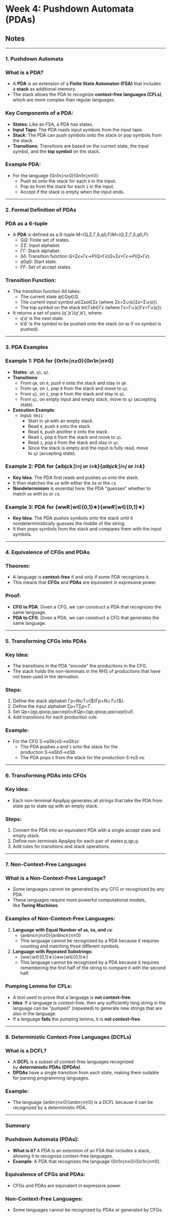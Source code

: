 # **Week 4: Pushdown Automata (PDAs)**
## Notes
---

### **1. Pushdown Automata**

### **What is a PDA?**

- A **PDA** is an extension of a **Finite State Automaton (FSA)** that includes a **stack** as additional memory.
- The stack allows the PDA to recognize **context-free languages (CFLs)**, which are more complex than regular languages.

### **Key Components of a PDA**:

- **States**: Like an FSA, a PDA has states.
- **Input Tape**: The PDA reads input symbols from the input tape.
- **Stack**: The PDA can push symbols onto the stack or pop symbols from the stack.
- **Transitions**: Transitions are based on the current state, the input symbol, and the **top symbol** on the stack.

### **Example PDA**:

- For the language {0n1n∣n≥0}{0*n*1*n*∣*n*≥0}:
    - Push `0`s onto the stack for each `0` in the input.
    - Pop `0`s from the stack for each `1` in the input.
    - Accept if the stack is empty when the input ends.

---

### **2. Formal Definition of PDAs**

### **PDA as a 6-tuple**

- A **PDA** is defined as a 6-tuple M=(Q,Σ,Γ,δ,q0,F)*M*=(*Q*,Σ,Γ,*δ*,*q*0​,*F*):
    - Q*Q*: Finite set of states.
    - ΣΣ: Input alphabet.
    - ΓΓ: Stack alphabet.
    - δ*δ*: Transition function Q×Σϵ×Γϵ→P(Q×Γϵ)*Q*×Σ*ϵ*​×Γ*ϵ*​→*P*(*Q*×Γ*ϵ*​).
    - q0*q*0​: Start state.
    - F*F*: Set of accept states.

### **Transition Function**:

- The transition function δ*δ* takes:
    - The current state q∈Q*q*∈*Q*.
    - The current input symbol a∈Σϵ*a*∈Σ*ϵ*​ (where Σϵ=Σ∪{ϵ}Σ*ϵ*​=Σ∪{*ϵ*}).
    - The top symbol on the stack b∈Γϵ*b*∈Γ*ϵ*​ (where Γϵ=Γ∪{ϵ}Γ*ϵ*​=Γ∪{*ϵ*}).
- It returns a set of pairs (q′,b′)(*q*′,*b*′), where:
    - q′*q*′ is the next state.
    - b′*b*′ is the symbol to be pushed onto the stack (or ϵ*ϵ* if no symbol is pushed).

---

### **3. PDA Examples**

### **Example 1: PDA for {0n1n∣n≥0}{0*n*1*n*∣*n*≥0}**

- **States**: `q0`, `q1`, `q2`.
- **Transitions**:
    - From `q0`, on `0`, push `0` onto the stack and stay in `q0`.
    - From `q0`, on `1`, pop `0` from the stack and move to `q1`.
    - From `q1`, on `1`, pop `0` from the stack and stay in `q1`.
    - From `q1`, on empty input and empty stack, move to `q2` (accepting state).
- **Execution Example**:
    - Input: `0011`
        - Start in `q0` with an empty stack.
        - Read `0`, push `0` onto the stack.
        - Read `0`, push another `0` onto the stack.
        - Read `1`, pop `0` from the stack and move to `q1`.
        - Read `1`, pop `0` from the stack and stay in `q1`.
        - Since the stack is empty and the input is fully read, move to `q2` (accepting state).

### **Example 2: PDA for {aibjck∣i=j or i=k}{*aibjck*∣*i*=*j* or *i*=*k*}**

- **Key Idea**: The PDA first reads and pushes `a`s onto the stack.
- It then matches the `a`s with either the `b`s or the `c`s.
- **Nondeterminism** is essential here: the PDA "guesses" whether to match `a`s with `b`s or `c`s.

### **Example 3: PDA for {wwR∣w∈{0,1}∗}{*wwR*∣*w*∈{0,1}∗}**

- **Key Idea**: The PDA pushes symbols onto the stack until it nondeterministically guesses the middle of the string.
- It then pops symbols from the stack and compares them with the input symbols.

---

### **4. Equivalence of CFGs and PDAs**

### **Theorem**:

- A language is **context-free** if and only if some PDA recognizes it.
- This means that **CFGs** and **PDAs** are equivalent in expressive power.

### **Proof**:

- **CFG to PDA**: Given a CFG, we can construct a PDA that recognizes the same language.
- **PDA to CFG**: Given a PDA, we can construct a CFG that generates the same language.

---

### **5. Transforming CFGs into PDAs**

### **Key Idea**:

- The transitions in the PDA "encode" the productions in the CFG.
- The stack holds the non-terminals in the RHS of productions that have not been used in the derivation.

### **Steps**:

1. Define the stack alphabet Γp=N∪T∪{$}Γ*p*​=*N*∪*T*∪{$}.
2. Define the input alphabet Σp=TΣ*p*​=*T*.
3. Set Qp={qp,qloop,qaccept}∪E*Qp*​={*qp*​,*qloop*​,*qaccept*​}∪*E*.
4. Add transitions for each production rule.

### **Example**:

- For the CFG S→aSb∣ϵ*S*→*aSb*∣*ϵ*:
    - The PDA pushes `a` and `S` onto the stack for the production S→aSb*S*→*aSb*.
    - The PDA pops `S` from the stack for the production S→ϵ*S*→*ϵ*.

---

### **6. Transforming PDAs into CFGs**

### **Key Idea**:

- Each non-terminal Apq*Apq*​ generates all strings that take the PDA from state p*p* to state q*q* with an empty stack.

### **Steps**:

1. Convert the PDA into an equivalent PDA with a single accept state and empty stack.
2. Define non-terminals Apq*Apq*​ for each pair of states p,q*p*,*q*.
3. Add rules for transitions and stack operations.

---

### **7. Non-Context-Free Languages**

### **What is a Non-Context-Free Language?**

- Some languages cannot be generated by any CFG or recognized by any PDA.
- These languages require more powerful computational models, like **Turing Machines**.

### **Examples of Non-Context-Free Languages**:

1. **Language with Equal Number of `a`s, `b`s, and `c`s**:
    - {anbncn∣n≥0}{*anbncn*∣*n*≥0}
    - This language cannot be recognized by a PDA because it requires counting and matching three different symbols.
2. **Language with Repeated Substrings**:
    - {ww∣w∈{0,1}∗}{*ww*∣*w*∈{0,1}∗}
    - This language cannot be recognized by a PDA because it requires remembering the first half of the string to compare it with the second half.

### **Pumping Lemma for CFLs**:

- A tool used to prove that a language is **not context-free**.
- **Idea**: If a language is context-free, then any sufficiently long string in the language can be "pumped" (repeated) to generate new strings that are also in the language.
- If a language **fails** the pumping lemma, it is **not context-free**.

---

### **8. Deterministic Context-Free Languages (DCFLs)**

### **What is a DCFL?**

- A **DCFL** is a subset of context-free languages recognized by **deterministic PDAs (DPDAs)**.
- **DPDAs** have a single transition from each state, making them suitable for parsing programming languages.

### **Example**:

- The language {anbn∣n≥0}{*anbn*∣*n*≥0} is a DCFL because it can be recognized by a deterministic PDA.

---

### **Summary**

### **Pushdown Automata (PDAs)**:

- **What is it?** A PDA is an extension of an FSA that includes a stack, allowing it to recognize context-free languages.
- **Example**: A PDA that recognizes the language {0n1n∣n≥0}{0*n*1*n*∣*n*≥0}.

### **Equivalence of CFGs and PDAs**:

- CFGs and PDAs are equivalent in expressive power.

### **Non-Context-Free Languages**:

- Some languages cannot be recognized by PDAs or generated by CFGs.
